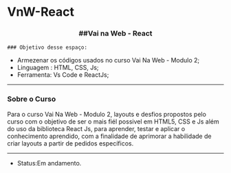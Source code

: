 # VnW-React
<div align = "center">
<h3><b>##Vai na Web - React</b></h3></div>

    ### Objetivo desse espaço:

* Armezenar os códigos usados no curso Vai Na Web - Modulo 2;
* Linguagem : HTML, CSS, Js;
* Ferramenta: Vs Code e ReactJs;

<hr>

### Sobre o Curso
Para o curso Vai Na Web - Modulo 2, layouts e desfios propostos pelo curso com o objetivo de ser o mais fiél possivel em HTML5, CSS  e Js além do uso da biblioteca React Js, para aprender, testar e aplicar o conhecimento aprendido, com a finalidade de aprimorar a habilidade de criar layouts a partir de pedidos específicos.

<hr>

* Status:Em andamento.
